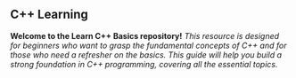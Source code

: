 ## C++ Learning

**Welcome to the Learn C++ Basics repository!** 
*This resource is designed for beginners who want to grasp the fundamental concepts of C++ and for those who need a refresher on the basics. This guide will help you build a strong foundation in C++ programming, covering all the essential topics.*
